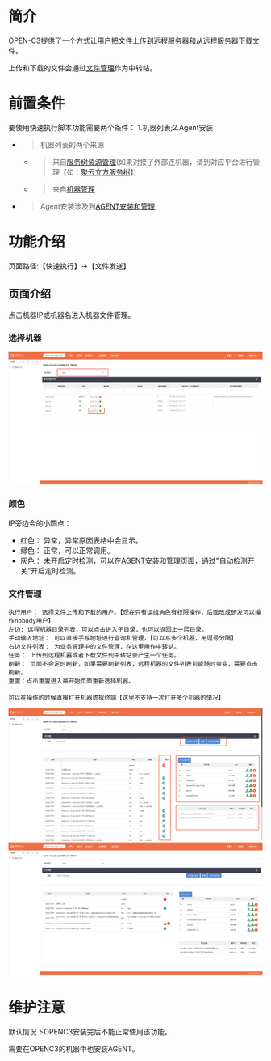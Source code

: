 # 简介

OPEN-C3提供了一个方式让用户把文件上传到远程服务器和从远程服务器下载文件。

上传和下载的文件会通过[文件管理](/文件管理/README.md)作为中转站。

# 前置条件

要使用快速执行脚本功能需要两个条件： 1.机器列表;2.Agent安装

* > 机器列表的两个来源
   * > 来自[服务树资源管理](/服务树资源管理/README.md)(如果对接了外部连机器，请到对应平台进行管理【如：[聚云立方服务树](https://console.polymericcloud.com/setting/settingGroup/setuptree)】)
   * > 来自[机器管理](/机器管理/README.md)

* > Agent安装涉及到[AGENT安装和管理](/AGENT安装和管理/README.md)

# 功能介绍

页面路径:【快速执行】->【文件发送】

## 页面介绍

点击机器IP或机器名进入机器文件管理。

### 选择机器
![选择机器](/文件发送/images/选择机器.png)

### 颜色

IP旁边会的小圆点：

* 红色： 异常，异常原因表格中会显示。
* 绿色： 正常，可以正常调用。
* 灰色： 未开启定时检测，可以在[AGENT安装和管理](/AGENT安装和管理/README.md)页面，通过"自动检测开关"开启定时检测。

### 文件管理
```
执行用户： 选择文件上传和下载的用户。【现在只有运维角色有权限操作，后面改成研发可以操作nobody用户】
左边: 远程机器目录列表，可以点击进入子目录，也可以返回上一层目录。
手动输入地址： 可以直接手写地址进行查询和管理，【可以写多个机器，用逗号分隔】
右边文件列表： 为业务管理中的文件管理，在这里用作中转站。
任务： 上传到远程机器或者下载文件到中转站会产生一个任务。
刷新： 页面不会定时刷新，如果需要刷新列表，远程机器的文件列表可能随时会变，需要点击刷新。
重置：点击重置进入最开始页面重新选择机器。

可以在操作的时候直接打开机器虚拟终端【这里不支持一次打开多个机器的情况】
```
![文件管理](/文件发送/images/文件管理.png)
![文件管理2](/文件发送/images/文件管理2.png)

# 维护注意

默认情况下OPENC3安装完后不能正常使用该功能，

需要在OPENC3的机器中也安装AGENT。